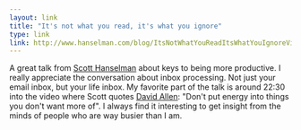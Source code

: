 ```yaml
---
layout: link
title: "It's not what you read, it's what you ignore"
type: link
link: http://www.hanselman.com/blog/ItsNotWhatYouReadItsWhatYouIgnoreVideoOfScottHanselmansPersonalProductivityTips.aspx
---
```


A great talk from [Scott Hanselman](http://twitter.com/shanselman) about keys to being more productive. I really appreciate the conversation about inbox processing. Not just your email inbox, but your life inbox. My favorite part of the talk is around 22:30 into the video where Scott quotes [David Allen](https://twitter.com/GTDGuy): "Don't put energy into things you don't want more of". I always find it interesting to get insight from the minds of people who are way busier than I am.